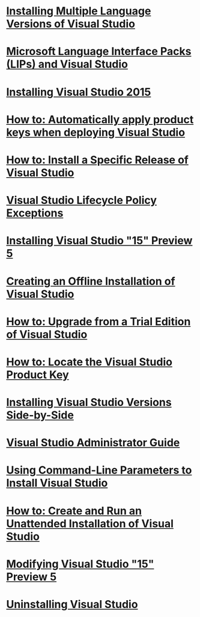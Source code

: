 # [Installing Multiple Language Versions of Visual Studio](installing-multiple-language-versions-of-visual-studio.md)
# [Microsoft Language Interface Packs (LIPs) and Visual Studio](microsoft-language-interface-packs--lips--and-visual-studio.md)
# [Installing Visual Studio 2015](installing-visual-studio-2015.md)
# [How to: Automatically apply product keys when deploying Visual Studio](how-to--automatically-apply-product-keys-when-deploying-visual-studio.md)
# [How to: Install a Specific Release of Visual Studio](how-to--install-a-specific-release-of-visual-studio.md)
# [Visual Studio Lifecycle Policy Exceptions](visual-studio-lifecycle-policy-exceptions.md)
# [Installing Visual Studio "15" Preview 5](installing-visual-studio--15--preview-5.md)
# [Creating an Offline Installation of Visual Studio](creating-an-offline-installation-of-visual-studio.md)
# [How to: Upgrade from a Trial Edition of Visual Studio](how-to--upgrade-from-a-trial-edition-of-visual-studio.md)
# [How to: Locate the Visual Studio Product Key](how-to--locate-the-visual-studio-product-key.md)
# [Installing Visual Studio Versions Side-by-Side](installing-visual-studio-versions-side-by-side.md)
# [Visual Studio Administrator Guide](visual-studio-administrator-guide.md)
# [Using Command-Line Parameters to Install Visual Studio](using-command-line-parameters-to-install-visual-studio.md)
# [How to: Create and Run an Unattended Installation of Visual Studio](how-to--create-and-run-an-unattended-installation-of-visual-studio.md)
# [Modifying Visual Studio "15" Preview 5](modifying-visual-studio--15--preview-5.md)
# [Uninstalling Visual Studio](uninstalling-visual-studio.md)
